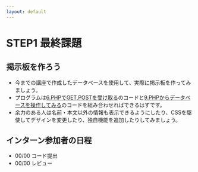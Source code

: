 ```yaml
---
layout: default
---
```

# STEP1 最終課題

## 掲示板を作ろう

* 今までの講座で作成したデータベースを使用して、実際に掲示板を作ってみましょう。
* プログラムは[6.PHPでGET,POSTを受け取る](6.html)のコードと[9.PHPからデータベースを操作してみる](9.html)のコードを組み合わせればできるはずです。
* 余力のある人は名前・本文以外の情報も表示できるようにしたり、CSSを駆使してデザインを変更したり、独自機能を追加したりしてみましょう。

## インターン参加者の日程

* 00/00 コード提出
* 00/00 レビュー